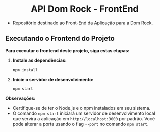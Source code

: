 <p align="center">
<h1 align="center"> API Dom Rock - FrontEnd </h1>

 - Repositório destinado ao Front-End da Aplicação para a Dom Rock.

## Executando o Frontend do Projeto

**Para executar o frontend deste projeto, siga estas etapas:**

1. **Instale as dependências:**

   ```bash
   npm install
   ```

2. **Inicie o servidor de desenvolvimento:**

   ```bash
   npm start
   ```

**Observações:**

* Certifique-se de ter o Node.js e o npm instalados em seu sistema.
* O comando `npm start` iniciará um servidor de desenvolvimento local que servirá a aplicação em `http://localhost:3000` por padrão. Você pode alterar a porta usando o flag `--port` no comando `npm start`.




